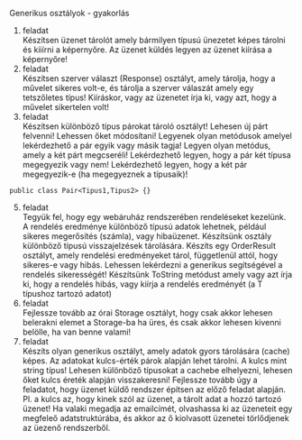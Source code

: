 Generikus osztályok - gyakorlás
1. feladat  
Készítsen üzenet tárolót amely bármilyen típusú ünezetet képes tárolni és kiiírni a képernyőre. Az üzenet küldés legyen az üzenet kiírása a képernyőre!
2. feladat  
Készítsen szerver választ (Response) osztályt, amely tárolja, hogy a művelet sikeres volt-e, és tárolja a szerver válaszát amely egy tetszőletes típus! Kiíráskor, vagy az üzenetet írja ki, vagy azt, hogy a művelet sikertelen volt!
3. feladat  
Készítsen különböző típus párokat tároló osztályt! Lehesen új párt felvenni! Lehessen őket módosítani! Legyenek olyan metódusok amelyel lekérdezhető a pár egyik vagy másik tagja! Legyen olyan metódus, amely a két párt megcseréli! Lekérdezhető legyen, hogy a pár két típusa megegyezik vagy nem! Lekérdezhető legyen, hogy a két pár megegyezik-e (ha megegyeznek a típusaik)!

~~~
public class Pair<Tipus1,Tipus2> {} 
~~~
5. feladat  
Tegyük fel, hogy egy webáruház rendszerében rendeléseket kezelünk. A rendelés eredménye különböző típusú adatok lehetnek, például sikeres megerősítés (számla), vagy hibaüzenet. Készítsünk osztály különböző típusú visszajelzések tárolására. Készíts egy OrderResult<T> osztályt, amely rendelési eredményeket tárol, függetlenül attól, hogy sikeres-e vagy hibás. Lehessen lekérdezni a generikus segítségével a rendelés sikerességét! Készítsünk ToString metódust amely vagy azt írja ki, hogy a rendelés hibás, vagy kiírja a rendelés eredményét (a T típushoz tartozó adatot)
6. feladat  
Fejlessze tovább az órai Storage osztályt, hogy csak akkor lehesen belerakni elemet a Storage-ba ha üres, és csak akkor lehesen kivenni belölle, ha van benne valami!
7. feladat  
Készíts olyan generikus osztályt, amely adatok gyors tárolására (cache) képes. Az adatokat kulcs-érték párok alapján lehet tárolni. A kulcs mint string típus! Lehesen különböző típusokat a cachebe elhelyezni, lehesen őket kulcs éreték alapján visszakeresni!
Fejlessze tovább úgy a feladatot, hogy üzenet küldő rendszer építsen az előző feladat alapján. Pl. a kulcs az, hogy kinek szól az üzenet, a tárolt adat a hozzó tartozó üzenet! Ha valaki megadja az emailcímét, olvashassa ki az üzeneteit egy megfeleő adatstruktúrába, és akkor az ő kiolvasott üzenetei törlődjenek az üezenő rendszerből. 
